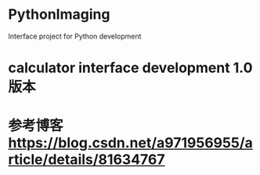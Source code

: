 # PythonImaging
Interface project for Python development

# calculator interface development  1.0 版本
# 参考博客 https://blog.csdn.net/a971956955/article/details/81634767